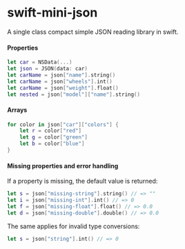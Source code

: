 swift-mini-json
===============

A single class compact simple JSON reading library in swift. 

#### Properties

```swift
let car = NSData(...)
let json = JSON(data: car)
let carName = json["name"].string()
let carName = json["wheels"].int()
let carName = json["weight"].float()
let nested = json["model"]["name"].string()
```

#### Arrays

```swift
for color in json["car"]["colors"] {
    let r = color["red"]
    let g = color["green"]
    let b = color["blue"]
}
```

#### Missing properties and error handling
If a property is missing, the default value is returned:

```swift
let s = json["missing-string"].string() // => ""
let i = json["missing-int"].int() // => 0
let f = json["missing-float"].float() // => 0.0
let d = json["missing-double"].double() // => 0.0
```

The same applies for invalid type conversions:
```swift
let s = json["string"].int() // => 0
```

